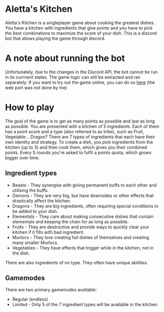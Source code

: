 # Aletta's Kitchen
Aletta's Kitchen is a singleplayer game about cooking the greatest dishes. You have a kitchen with ingredients that give points and you have to pick the best
combinations to maximize the score of your dish. This is a discord bot that allows playing the game through discord.

# A note about running the bot
Unfortunately, due to the changes in the Discord API, the bot cannot be run in its currnent states. The game logic can still be extracted and ran separately.
If you want to try out the game online, you can do so [here](http://maysick.com/alettaskitchen/) (the web port was not done by me)

# How to play
The goal of the game is to get as many points as possible and last as long as possible. You are presented with a kitchen of 5 ingredients. Each of them has a
point score and a type (also referred to as tribe), such as Fruit, Vegetable... Dragon? There are 7 types of ingredients that each have their own identity and
strategy. To create a dish, you pick ingredients from the kitchen (up to 3) and then cook them, which gives you their combined points. Every 5 rounds you're asked
to fulfil a points quota, which grows bigger over time.

## Ingredient types
- Beasts - They synergise with giving permanent buffs to each other and utilising the buffs.
- Demons - They are very big, but have downsides or other effects that drastically affect the kitchen.
- Dragons - They are big ingredients, often requiring special conditions to be added to your dish.
- Elementals - They care about making consecutive dishes that contain elementals and keeping the chain for as long as possible.
- Fruits - They are destructive and provide ways to quickly clear your kitchen if it fills with bad ingredient.
- Murlocs - They love creating full dishes of themselves and creating many smaller Murlocs.
- Vegetables - They have effects that trigger while in the kitchen, not in the dish.

There are also ingredients of no type. They often have unique abilities.

## Gamemodes

There are two primary gamemodes available:
- Regular (endless)
- Limited - Only 5 of the 7 ingredient types will be available in the kitchen.
